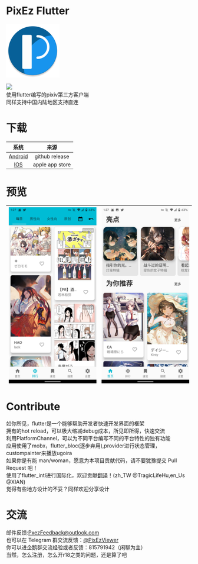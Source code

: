 # PixEz Flutter
![](./android/app/src/main/res/mipmap-xxhdpi/ic_launcher_round.png)     

![](https://camo.githubusercontent.com/f2b4fa6779c8a4825e0e7347076746a2047ed100/68747470733a2f2f696d672e736869656c64732e696f2f62616467652f6c6963656e73652d47504c2d2d332e302d6f72616e67652e737667)       
使用flutter编写的pixiv第三方客户端    
同样支持中国内陆地区支持直连
# 下载

|系统|来源|
|:---:|:---:|
|[Android](https://github.com/Notsfsssf/pixez-flutter/releases)|github release|
|[IOS](https://apps.apple.com/cn/app/pixez/id1494435126)|apple app store|
# 预览
|![Preview](./preview/2.jpg) | ![Preview](./preview/1.jpg) | 
|:-------------------:|:------------------------:|
# Contribute
如你所见，flutter是一个能够帮助开发者快速开发界面的框架     
拥有的hot reload，可以极大缩减debug成本，所见即所得，快速交流  
利用PlatformChannel，可以为不同平台编写不同的平台特性的独有功能  
应用使用了mobx，flutter_bloc(逐步弃用),provider进行状态管理，custompainter来播放ugoira   
如果你是有能 man/woman，愿意为本项目贡献代码，请不要犹豫提交 Pull Request 吧！  
使用了flutter_intl进行国际化，欢迎贡献[翻译](./lib/l10n/intl_en_US.arb)！(zh_TW @TragicLifeHu,en_Us @XIAN)    
觉得有些地方设计的不妥？同样欢迎分享设计  
# 交流
邮件反馈:PxezFeedback@outlook.com  
也可以在 Telegram 群交流反馈：[@PixEzViewer](https://t.me/PixEzViewer)   
你可以进企鹅群交流经验或者反馈：815791942（闲聊为主）  
当然，怎么注册，怎么开r18之类的问题，还是算了吧

